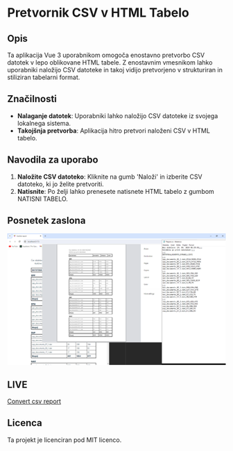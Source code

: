 # Pretvornik CSV v HTML Tabelo

## Opis
Ta aplikacija Vue 3 uporabnikom omogoča enostavno pretvorbo CSV datotek v lepo oblikovane HTML tabele. Z enostavnim vmesnikom lahko uporabniki naložijo CSV datoteke in takoj vidijo pretvorjeno v strukturiran in stiliziran tabelarni format.

## Značilnosti
- **Nalaganje datotek**: Uporabniki lahko naložijo CSV datoteke iz svojega lokalnega sistema.
- **Takojšnja pretvorba**: Aplikacija hitro pretvori naloženi CSV v HTML tabelo.

## Navodila za uporabo
1. **Naložite CSV datoteko**: Kliknite na gumb 'Naloži' in izberite CSV datoteko, ki jo želite pretvoriti.
2. **Natisnite**: Po želji lahko prenesete natisnete HTML tabelo z gumbom NATISNI TABELO.

## Posnetek zaslona
![Alt text](https://github.com/anze25/report-style/blob/master/public/Screenshot.png)

## LIVE

[Convert csv report](https://sodisce.as-storitve.si/)


## Licenca
Ta projekt je licenciran pod MIT licenco.


